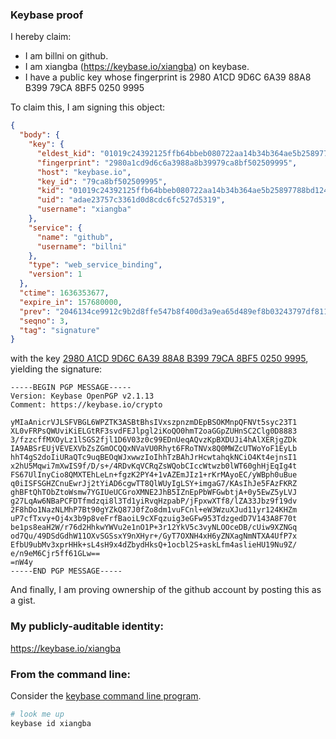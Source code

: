 ### Keybase proof

I hereby claim:

  * I am billni on github.
  * I am xiangba (https://keybase.io/xiangba) on keybase.
  * I have a public key whose fingerprint is 2980 A1CD 9D6C 6A39 88A8  B399 79CA 8BF5 0250 9995

To claim this, I am signing this object:

```json
{
  "body": {
    "key": {
      "eldest_kid": "01019c24392125ffb64bbeb080722aa14b34b364ae5b25897788bd124028e85703ff0a",
      "fingerprint": "2980a1cd9d6c6a3988a8b39979ca8bf502509995",
      "host": "keybase.io",
      "key_id": "79ca8bf502509995",
      "kid": "01019c24392125ffb64bbeb080722aa14b34b364ae5b25897788bd124028e85703ff0a",
      "uid": "adae23757c3361d0d8cdc6fc527d5319",
      "username": "xiangba"
    },
    "service": {
      "name": "github",
      "username": "billni"
    },
    "type": "web_service_binding",
    "version": 1
  },
  "ctime": 1636353677,
  "expire_in": 157680000,
  "prev": "2046134ce9912c9b2d8ffe547b8f400d3a9ea65d489ef8b03243797df811856f",
  "seqno": 3,
  "tag": "signature"
}
```

with the key [2980 A1CD 9D6C 6A39 88A8  B399 79CA 8BF5 0250 9995](https://keybase.io/xiangba), yielding the signature:

```
-----BEGIN PGP MESSAGE-----
Version: Keybase OpenPGP v2.1.13
Comment: https://keybase.io/crypto

yMIaAnicrVJLSFVBGL6WPZTK3ASBtBhsIVxszpnzmDEpBSOKMnpQFNVt5syc23T1
XL0vFRPsQWUviKiELGtRF3svdFEJlpgl2iKoQO0hmT2oaGGpZUHnSC2Clg0D8883
3/fzzcffMXOyLz1lSGS2fjl1D6V03z0c99EDnUeqAQvzKpBXDUJi4hAlXERjgZDk
IA9ABSrEUjVEVEXVbZsZGmOCQQxNVaVU0Rhyt6FRoTNVx8Q0MWZcUTWoYoF1EyLb
hhT4gS2doIiURaQTc9uqBEOqWJxwwzIoIhhTzBAhJrHcwtahqkNCiO4Kt4ejnsI1
x2hU5Mqwi7mXwIS9f/D/s+/4RDvKqVCRqZsWQobCIccWtwzb0lWT60ghHjEqIg4t
FS67UlInyCio8QMXTEhLeLn+fgzK2PY4+1vAZEmJIz1+rKrMAyoEC/yWBph0uBue
q0iISFSGHZCnuEwrJj2tYiAD6cgwTT8QlWUyIgLSY+imgaG7/KAsIhJe5FAzFKRZ
ghBFtQhTObZtoWsmw7YGIUeUCGroXMNE2JhB5IZnEpPbWFGwbtjA+0y5EwZ5yLVJ
g27LqAw6NBaPCFDTfmdzqi8l3Td1yiRvqHzpabP/jFpxwXTf8/lZA33Jbz9f19dv
2F8hDo1NazNLMhP7Bt90gYZkQ87J0fZo8dm1vuFCnl+eW3WzuXJud11yr124KHZm
uP7cfTxvy+Oj4x3b9p8veFrfBaoiL9cXFqzuig3eGFw953TdzgedD7V143A8F70t
be1ps8eaH2W/r76d2HhkwYWVu2e1nO1P+3r12YkV5c3vyNLOOceDB/cUiw9XZNGq
od7Qu/49DSdGdhW11OXvSGSsxY9nXHyr+/GyT7OXNH4xH6yZNXagNmNTXA4UfP7x
EfbU9ubMv3xprHHk+sL4sH9x4dZbydHksQ+1ocbl2S+askLfm4aslieHU19Nu9Z/
e/n9eM6Cjr5ff61GLw==
=nW4y
-----END PGP MESSAGE-----

```

And finally, I am proving ownership of the github account by posting this as a gist.

### My publicly-auditable identity:

https://keybase.io/xiangba

### From the command line:

Consider the [keybase command line program](https://keybase.io/download).

```bash
# look me up
keybase id xiangba
```
